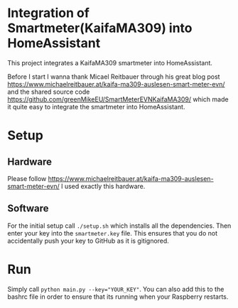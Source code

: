 # Integration of Smartmeter(KaifaMA309) into HomeAssistant
This project integrates a KaifaMA309 smartmeter into HomeAssistant.

Before I start I wanna thank Micael Reitbauer through his great
blog post https://www.michaelreitbauer.at/kaifa-ma309-auslesen-smart-meter-evn/
and the shared source code
https://github.com/greenMikeEU/SmartMeterEVNKaifaMA309/
which made it quite easy to integrate the smartmeter into HomeAssistant.


# Setup

## Hardware
Please follow https://www.michaelreitbauer.at/kaifa-ma309-auslesen-smart-meter-evn/
I used exactly this hardware.

## Software
For the initial setup call `./setup.sh` which installs all the dependencies.
Then enter your key into the `smartmeter.key` file. This ensures
that you do not accidentally push your key to GitHub as it is gitignored.

# Run
Simply call `python main.py --key="YOUR_KEY"`. You can also add this to the bashrc file in order to
ensure that its running when your Raspberry restarts.
